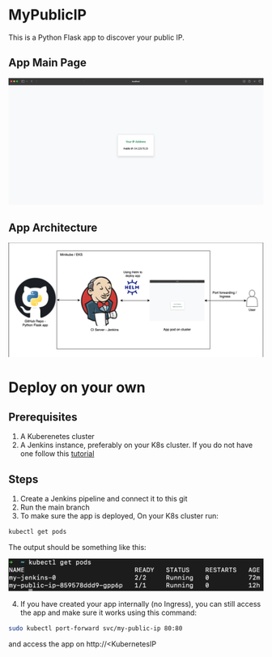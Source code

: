 # MyPublicIP

This is a Python Flask app to discover your public IP.

## App Main Page
![alt text](./docs/images/main-page.png?raw=true "output")

## App Architecture 
![alt text](./docs/images/architecture.png?raw=true "output")

# Deploy on your own
## Prerequisites
1. A Kuberenetes cluster
2. A Jenkins instance, preferably on your K8s cluster. If you do not have one follow this [tutorial](https://github.com/yuval-benjamin/MyPublicIP/tree/main/docs/jenkins-installation)

## Steps

1. Create a Jenkins pipeline and connect it to this git
2. Run the main branch 
3. To make sure the app is deployed, On your K8s cluster run:
```bash
kubectl get pods
```
The output should be something like this:

![alt text](./docs/images/kubectl-get-pods.png?raw=true "output")

4. If you have created your app internally (no Ingress), you can still access the app and make sure it works using this command: 
```bash
sudo kubectl port-forward svc/my-public-ip 80:80
```
and access the app on http://<KubernetesIP